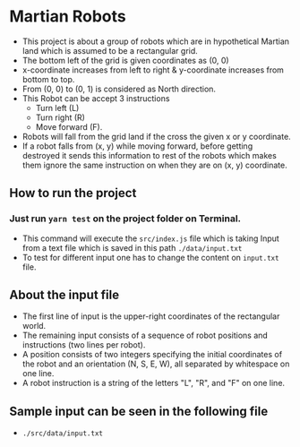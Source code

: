 # Martian Robots
- This project is about a group of robots which are in hypothetical Martian land which is assumed to be a rectangular grid.
- The bottom left of the grid is given coordinates as (0, 0)
- x-coordinate increases from left to right & y-coordinate increases from bottom to top.
- From (0, 0) to (0, 1) is considered as North direction.
- This Robot can be accept 3 instructions 
  - Turn left (L)
  - Turn right (R)
  - Move forward (F).
- Robots will fall from the grid land if the cross the given x or y coordinate.
- If a robot falls from (x, y) while moving forward, before getting destroyed it sends this information to rest of the robots which makes them ignore the same instruction on when they are on (x, y) coordinate.

## How to run the project
### Just run `yarn test` on the project folder on Terminal.
- This command will execute the `src/index.js` file which is taking Input from a text file which is saved in this path `./data/input.txt`
- To test for different input one has to change the content on `input.txt` file.

## About the input file
- The first line of input is the upper-right coordinates of the rectangular world.
- The remaining input consists of a sequence of robot positions and instructions (two lines per robot). 
- A position consists of two integers specifying the initial coordinates of the robot and an orientation (N, S, E, W), all separated by whitespace on one line. 
- A robot instruction is a string of the letters "L", "R", and "F" on one line.

## Sample input can be seen in the following file
- `./src/data/input.txt`
